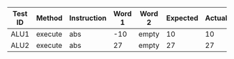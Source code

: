 | Test ID | Method  | Instruction | Word 1 | Word 2 | Expected | Actual | Pass (y/n) | Date tested |
| ------- | ------- | ----------- | ------ | ------ | :------- | :----- | ---------- | ----------- |
| ALU1    | execute | abs         | -10    | empty  | 10       | 10     | y          | 16/2/16     |
| ALU2    | execute | abs         | 27     | empty  | 27       | 27     | y          | 16/2/16     |
